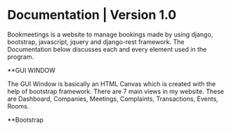 # Documentation | Version 1.0
Bookmeetings is a website to manage bookings made by using django, bootstrap, javascript, jquery and django-rest framework. The Documentation below discusses each and every element used in the program. 

**GUI WINDOW

The GUI Window is basically an HTML Canvas which is created with the help of bootstrap framework. There are 7 main views in my website. These are Dashboard, Companies, Meetings, Complaints, Transactions, Events, Rooms.

**Bootstrap



